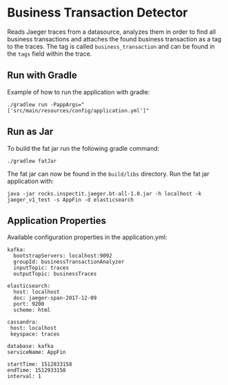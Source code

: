 # Business Transaction Detector

Reads Jaeger traces from a datasource, analyzes them in order to find all business transactions and attaches the found 
business transaction as a tag to the traces. 
The tag is called `business_transaction` and can be found in the `tags` field within the trace.

## Run with Gradle 
Example of how to run the application with gradle:

`./gradlew run -PappArgs="['src/main/resources/config/application.yml']"`

## Run as Jar

To build the fat jar run the following gradle command:

`./gradlew fatJar `

The fat jar can now be found in the `build/libs` directory.
Run the fat jar application with:

`java -jar rocks.inspectit.jaeger.bt-all-1.0.jar -h localhost -k jaeger_v1_test -s AppFin -d elasticsearch`

## Application Properties

Available configuration properties in the application.yml:
```
kafka:
  bootstrapServers: localhost:9092
  groupId: businessTransactionAnalyzer
  inputTopic: traces
  outputTopic: businessTraces

elasticsearch:
  host: localhost
  doc: jaeger-span-2017-12-09
  port: 9200
  scheme: html

cassandra:
 host: localhost
 keyspace: traces

database: kafka
serviceName: AppFin

startTime: 1512833158
endTime: 1512933158
interval: 1
```